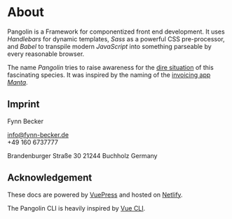 # About

Pangolin is a Framework for componentized front end development. It uses _Handlebars_ for dynamic templates, _Sass_ as a powerful CSS pre-processor, and _Babel_ to transpile modern _JavaScript_ into something parseable by every reasonable browser.

The name _Pangolin_ tries to raise awareness for the [dire situation](https://en.wikipedia.org/wiki/Pangolin) of this fascinating species. It was inspired by the naming of the [invoicing app _Manta_](https://manta.life/about).

## Imprint

Fynn Becker

[info@fynn-becker.de](mailto:info@fynn-becker.de)  
+49 160 6737777

Brandenburger Straße 30
21244 Buchholz 
Germany

## Acknowledgement

These docs are powered by [VuePress](https://vuepress.vuejs.org) and hosted on [Netlify](https://www.netlify.com).

The Pangolin CLI is heavily inspired by [Vue CLI](https://cli.vuejs.org).
